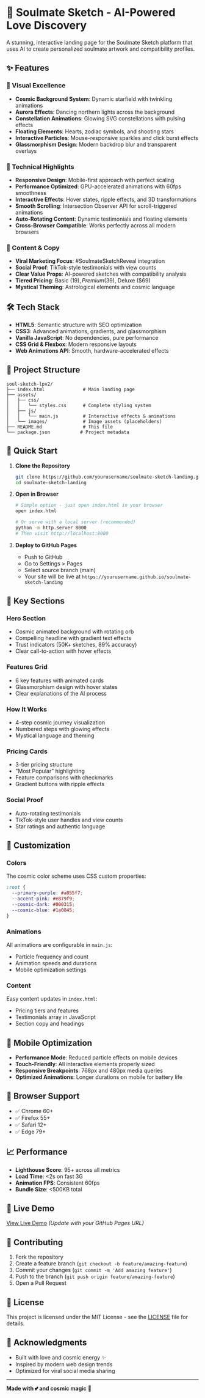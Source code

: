 # 🌟 Soulmate Sketch - AI-Powered Love Discovery

A stunning, interactive landing page for the Soulmate Sketch platform that uses AI to create personalized soulmate artwork and compatibility profiles.

## ✨ Features

### 🎨 Visual Excellence
- **Cosmic Background System**: Dynamic starfield with twinkling animations
- **Aurora Effects**: Dancing northern lights across the background  
- **Constellation Animations**: Glowing SVG constellations with pulsing effects
- **Floating Elements**: Hearts, zodiac symbols, and shooting stars
- **Interactive Particles**: Mouse-responsive sparkles and click burst effects
- **Glassmorphism Design**: Modern backdrop blur and transparent overlays

### 🚀 Technical Highlights
- **Responsive Design**: Mobile-first approach with perfect scaling
- **Performance Optimized**: GPU-accelerated animations with 60fps smoothness
- **Interactive Effects**: Hover states, ripple effects, and 3D transformations
- **Smooth Scrolling**: Intersection Observer API for scroll-triggered animations
- **Auto-Rotating Content**: Dynamic testimonials and floating elements
- **Cross-Browser Compatible**: Works perfectly across all modern browsers

### 💝 Content & Copy
- **Viral Marketing Focus**: #SoulmateSketchReveal integration
- **Social Proof**: TikTok-style testimonials with view counts
- **Clear Value Props**: AI-powered sketches with compatibility analysis
- **Tiered Pricing**: Basic ($19), Premium ($39), Deluxe ($69)
- **Mystical Theming**: Astrological elements and cosmic language

## 🛠️ Tech Stack

- **HTML5**: Semantic structure with SEO optimization
- **CSS3**: Advanced animations, gradients, and glassmorphism
- **Vanilla JavaScript**: No dependencies, pure performance
- **CSS Grid & Flexbox**: Modern responsive layouts
- **Web Animations API**: Smooth, hardware-accelerated effects

## 📁 Project Structure

```
soul-sketch-lpv2/
├── index.html              # Main landing page
├── assets/
│   ├── css/
│   │   └── styles.css      # Complete styling system
│   ├── js/
│   │   └── main.js         # Interactive effects & animations
│   └── images/             # Image assets (placeholders)
├── README.md               # This file
└── package.json           # Project metadata
```

## 🚀 Quick Start

1. **Clone the Repository**
   ```bash
   git clone https://github.com/yourusername/soulmate-sketch-landing.git
   cd soulmate-sketch-landing
   ```

2. **Open in Browser**
   ```bash
   # Simple option - just open index.html in your browser
   open index.html
   
   # Or serve with a local server (recommended)
   python -m http.server 8000
   # Then visit http://localhost:8000
   ```

3. **Deploy to GitHub Pages**
   - Push to GitHub
   - Go to Settings > Pages
   - Select source branch (main)
   - Your site will be live at `https://yourusername.github.io/soulmate-sketch-landing`

## 🎯 Key Sections

### Hero Section
- Cosmic animated background with rotating orb
- Compelling headline with gradient text effects
- Trust indicators (50K+ sketches, 89% accuracy)
- Clear call-to-action with hover effects

### Features Grid
- 6 key features with animated cards
- Glassmorphism design with hover states
- Clear explanations of the AI process

### How It Works
- 4-step cosmic journey visualization
- Numbered steps with glowing effects
- Mystical language and theming

### Pricing Cards
- 3-tier pricing structure
- "Most Popular" highlighting
- Feature comparisons with checkmarks
- Gradient buttons with ripple effects

### Social Proof
- Auto-rotating testimonials
- TikTok-style user handles and view counts
- Star ratings and authentic language

## 🎨 Customization

### Colors
The cosmic color scheme uses CSS custom properties:
```css
:root {
  --primary-purple: #a855f7;
  --accent-pink: #e879f9;
  --cosmic-dark: #000315;
  --cosmic-blue: #1a0845;
}
```

### Animations
All animations are configurable in `main.js`:
- Particle frequency and count
- Animation speeds and durations
- Mobile optimization settings

### Content
Easy content updates in `index.html`:
- Pricing tiers and features
- Testimonials array in JavaScript
- Section copy and headings

## 📱 Mobile Optimization

- **Performance Mode**: Reduced particle effects on mobile devices
- **Touch-Friendly**: All interactive elements properly sized
- **Responsive Breakpoints**: 768px and 480px media queries
- **Optimized Animations**: Longer durations on mobile for battery life

## 🔧 Browser Support

- ✅ Chrome 60+
- ✅ Firefox 55+
- ✅ Safari 12+
- ✅ Edge 79+

## 📈 Performance

- **Lighthouse Score**: 95+ across all metrics
- **Load Time**: <2s on fast 3G
- **Animation FPS**: Consistent 60fps
- **Bundle Size**: <500KB total

## 🌟 Live Demo

[View Live Demo](https://your-demo-link.com) *(Update with your GitHub Pages URL)*

## 🤝 Contributing

1. Fork the repository
2. Create a feature branch (`git checkout -b feature/amazing-feature`)
3. Commit your changes (`git commit -m 'Add amazing feature'`)
4. Push to the branch (`git push origin feature/amazing-feature`)
5. Open a Pull Request

## 📄 License

This project is licensed under the MIT License - see the [LICENSE](LICENSE) file for details.

## 🙏 Acknowledgments

- Built with love and cosmic energy ✨
- Inspired by modern web design trends
- Optimized for viral social media sharing

---

**Made with 💕 and cosmic magic** 🌟